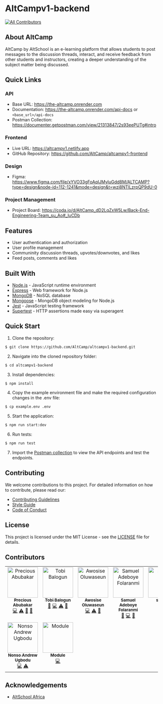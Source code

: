 # AltCampv1-backend

<!-- ALL-CONTRIBUTORS-BADGE:START - Do not remove or modify this section -->
[![All Contributors](https://img.shields.io/badge/all_contributors-9-orange.svg?style=flat-square)](#contributors-)
<!-- ALL-CONTRIBUTORS-BADGE:END -->

## About AltCamp

AltCamp by AltSchool is an e-learning platform that allows students to post messages to the discussion threads, interact, and receive feedback from other students and instructors, creating a deeper understanding of the subject matter being discussed.

## Quick Links

### API
- Base URL: https://the-altcamp.onrender.com
- Documentation: https://the-altcamp.onrender.com/api-docs or `<base_url>/api-docs`
- Postman Collection: https://documenter.getpostman.com/view/21313847/2s93eePUTg#intro

### Frontend
- Live URL: https://altcampv1.netlify.app
- GitHub Repository: https://github.com/AltCamp/altcampv1-frontend

### Design
- Figma: https://www.figma.com/file/xYVO33gFoAqIJMyluGdd8M/ALTCAMP?type=design&node-id=112-1241&mode=design&t=wzi8NTlLzrpQP9dU-0

### Project Management
- Project Board: https://coda.io/d/AltCamp_dD2LqZxW5Lw/Back-End-Engineering-Team_su_Ao#_luCDb


## Features
- User authentication and authorization
- User profile management
- Communinity discussion threads, upvotes/downvotes, and likes
- Feed posts, comments and likes

## Built With

- [Node.js](https://nodejs.org/en/) - JavaScript runtime environment
- [Express](https://expressjs.com/) - Web framework for Node.js
- [MongoDB](https://www.mongodb.com/) - NoSQL database
- [Mongoose](https://mongoosejs.com/) - MongoDB object modeling for Node.js
- [Jest](https://jestjs.io/) - JavaScript testing framework
- [Supertest](https://github.com/ladjs/supertest#readme) - HTTP assertions made easy via superagent

## Quick Start

1. Clone the repository:

  ```bash
  $ git clone https://github.com/AltCamp/altcampv1-backend.git
  ```

2. Navigate into the cloned repository folder:

  ```bash
  $ cd altcampv1-backend
  ```

3. Install dependencies:

  ```bash
  $ npm install
  ```

4. Copy the example environment file and make the required configuration changes in the .env file:

  ```bash
  $ cp example.env .env
  ```

5. Start the application:

  ```bash
  $ npm run start:dev
  ```

6. Run tests:

  ```bash
  $ npm run test
  ```

7. Import the [Postman collection](https://documenter.getpostman.com/view/21313847/2s93eePUTg#intro) to view the API endpoints and test the endpoints.

## Contributing

We welcome contributions to this project. For detailed information on how to contribute, please read our:

- [Contributing Guidelines](/CONTRIBUTING.md)
- [Style Guide](/CONTRIBUTING.md#style-guide)
- [Code of Conduct](/CODE_OF_CONDUCT.md)

## License

This project is licensed under the MIT License - see the [LICENSE](/LICENSE) file for details.

## Contributors

<!-- ALL-CONTRIBUTORS-LIST:START - Do not remove or modify this section -->
<!-- prettier-ignore-start -->
<!-- markdownlint-disable -->
<table>
  <tbody>
    <tr>
      <td align="center" valign="top" width="14.28%"><a href="http://github.com/misspee007"><img src="https://avatars.githubusercontent.com/u/71160347?v=4?s=100" width="100px;" alt="Precious Abubakar"/><br /><sub><b>Precious Abubakar</b></sub></a><br /><a href="https://github.com/AltCamp/altcampv1-backend/commits?author=misspee007" title="Code">💻</a> <a href="https://github.com/AltCamp/altcampv1-backend/commits?author=misspee007" title="Tests">⚠️</a> <a href="#maintenance-misspee007" title="Maintenance">🚧</a> <a href="https://github.com/AltCamp/altcampv1-backend/pulls?q=is%3Apr+reviewed-by%3Amisspee007" title="Reviewed Pull Requests">👀</a></td>
      <td align="center" valign="top" width="14.28%"><a href="https://github.com/tobisupreme"><img src="https://avatars.githubusercontent.com/u/98078707?v=4?s=100" width="100px;" alt="Tobi Balogun"/><br /><sub><b>Tobi Balogun</b></sub></a><br /><a href="#maintenance-tobisupreme" title="Maintenance">🚧</a> <a href="https://github.com/AltCamp/altcampv1-backend/commits?author=tobisupreme" title="Code">💻</a> <a href="https://github.com/AltCamp/altcampv1-backend/commits?author=tobisupreme" title="Tests">⚠️</a> <a href="https://github.com/AltCamp/altcampv1-backend/pulls?q=is%3Apr+reviewed-by%3Atobisupreme" title="Reviewed Pull Requests">👀</a></td>
      <td align="center" valign="top" width="14.28%"><a href="https://github.com/jhhornn"><img src="https://avatars.githubusercontent.com/u/66667958?v=4?s=100" width="100px;" alt="Awosise Oluwaseun"/><br /><sub><b>Awosise Oluwaseun</b></sub></a><br /><a href="https://github.com/AltCamp/altcampv1-backend/commits?author=jhhornn" title="Code">💻</a> <a href="https://github.com/AltCamp/altcampv1-backend/commits?author=jhhornn" title="Tests">⚠️</a> <a href="https://github.com/AltCamp/altcampv1-backend/pulls?q=is%3Apr+reviewed-by%3Ajhhornn" title="Reviewed Pull Requests">👀</a></td>
      <td align="center" valign="top" width="14.28%"><a href="https://boyei.tech/"><img src="https://avatars.githubusercontent.com/u/74235313?v=4?s=100" width="100px;" alt="Samuel Adeboye Folaranmi"/><br /><sub><b>Samuel Adeboye Folaranmi</b></sub></a><br /><a href="https://github.com/AltCamp/altcampv1-backend/commits?author=Boye95" title="Documentation">📖</a> <a href="https://github.com/AltCamp/altcampv1-backend/commits?author=Boye95" title="Code">💻</a> <a href="https://github.com/AltCamp/altcampv1-backend/pulls?q=is%3Apr+reviewed-by%3ABoye95" title="Reviewed Pull Requests">👀</a></td>
      <td align="center" valign="top" width="14.28%"><a href="https://emerge-testing.vercel.app/signup"><img src="https://avatars.githubusercontent.com/u/102043619?v=4?s=100" width="100px;" alt="skyreal"/><br /><sub><b>skyreal</b></sub></a><br /><a href="https://github.com/AltCamp/altcampv1-backend/commits?author=Skywonda" title="Code">💻</a></td>
      <td align="center" valign="top" width="14.28%"><a href="https://github.com/iamaamunir"><img src="https://avatars.githubusercontent.com/u/94959280?v=4?s=100" width="100px;" alt="Munir Abdullahi"/><br /><sub><b>Munir Abdullahi</b></sub></a><br /><a href="#ideas-iamaamunir" title="Ideas, Planning, & Feedback">🤔</a> <a href="https://github.com/AltCamp/altcampv1-backend/pulls?q=is%3Apr+reviewed-by%3Aiamaamunir" title="Reviewed Pull Requests">👀</a> <a href="https://github.com/AltCamp/altcampv1-backend/commits?author=iamaamunir" title="Documentation">📖</a></td>
      <td align="center" valign="top" width="14.28%"><a href="https://github.com/AnthoniaNwanya"><img src="https://avatars.githubusercontent.com/u/105661899?v=4?s=100" width="100px;" alt="Anthonia Nwanya"/><br /><sub><b>Anthonia Nwanya</b></sub></a><br /><a href="https://github.com/AltCamp/altcampv1-backend/commits?author=AnthoniaNwanya" title="Code">💻</a></td>
    </tr>
    <tr>
      <td align="center" valign="top" width="14.28%"><a href="https://github.com/Arndy345"><img src="https://avatars.githubusercontent.com/u/56146728?v=4?s=100" width="100px;" alt="Nonso Andrew Ugbodu"/><br /><sub><b>Nonso Andrew Ugbodu</b></sub></a><br /><a href="https://github.com/AltCamp/altcampv1-backend/commits?author=Arndy345" title="Code">💻</a> <a href="https://github.com/AltCamp/altcampv1-backend/commits?author=Arndy345" title="Tests">⚠️</a></td>
      <td align="center" valign="top" width="14.28%"><a href="https://linktr.ee/olatisun"><img src="https://avatars.githubusercontent.com/u/86102079?v=4?s=100" width="100px;" alt="Module"/><br /><sub><b>Module</b></sub></a><br /><a href="https://github.com/AltCamp/altcampv1-backend/commits?author=Olatisunkanmi" title="Code">💻</a></td>
    </tr>
  </tbody>
</table>

<!-- markdownlint-restore -->
<!-- prettier-ignore-end -->

<!-- ALL-CONTRIBUTORS-LIST:END -->

## Acknowledgements

- [AltSchool Africa](https://www.altschoolafrica.com/schools/engineering)
